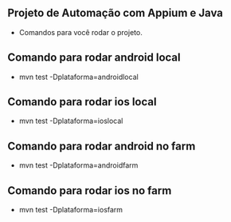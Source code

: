 ## Projeto de Automação com Appium e Java

- Comandos para você rodar o projeto.

## Comando para rodar android local
- mvn test -Dplataforma=androidlocal

## Comando para rodar ios local
- mvn test -Dplataforma=ioslocal

## Comando para rodar android no farm
- mvn test -Dplataforma=androidfarm

## Comando para rodar ios no farm
- mvn test -Dplataforma=iosfarm
